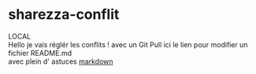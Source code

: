 # sharezza-conflit
LOCAL  
Hello je vais réglér les conflits ! avec un Git Pull
ici le lien pour modifier un fichier README.md  
avec plein d' astuces [markdown](https://github.com/Simplonline-foad/utiliser-markdown/blob/master/README.md) 
